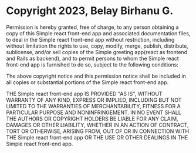 # Copyright 2023, Belay Birhanu G.

Permission is hereby granted, free of charge, to any person obtaining a copy of this Simple react front-end app and associated documentation files, to deal in the Simple react front-end app without restriction, including without limitation the rights to use, copy, modify, merge, publish, distribute, sublicense, and/or sell copies of the Simple greeting app(react as frontend and Rails as backend), and to permit persons to whom the Simple react front-end app is furnished to do so, subject to the following conditions:

The above copyright notice and this permission notice shall be included in all copies or substantial portions of the Simple react front-end app.

THE Simple react front-end app IS PROVIDED "AS IS", WITHOUT WARRANTY OF ANY KIND, EXPRESS OR IMPLIED, INCLUDING BUT NOT LIMITED TO THE WARRANTIES OF MERCHANTABILITY, FITNESS FOR A PARTICULAR PURPOSE AND NONINFRINGEMENT. IN NO EVENT SHALL THE AUTHORS OR COPYRIGHT HOLDERS BE LIABLE FOR ANY CLAIM, DAMAGES OR OTHER LIABILITY, WHETHER IN AN ACTION OF CONTRACT, TORT OR OTHERWISE, ARISING FROM, OUT OF OR IN CONNECTION WITH THE Simple react front-end app OR THE USE OR OTHER DEALINGS IN THE Simple react front-end app.
